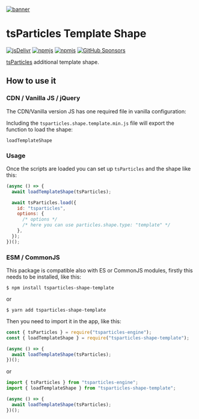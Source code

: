 [![banner](https://particles.js.org/images/banner3.png)](https://particles.js.org)

# tsParticles Template Shape

[![jsDelivr](https://data.jsdelivr.com/v1/package/npm/tsparticles-shape-template/badge)](https://www.jsdelivr.com/package/npm/tsparticles-shape-template)
[![npmjs](https://badge.fury.io/js/tsparticles-shape-template.svg)](https://www.npmjs.com/package/tsparticles-shape-template)
[![npmjs](https://img.shields.io/npm/dt/tsparticles-shape-template)](https://www.npmjs.com/package/tsparticles-shape-template) [![GitHub Sponsors](https://img.shields.io/github/sponsors/matteobruni)](https://github.com/sponsors/matteobruni)

[tsParticles](https://github.com/matteobruni/tsparticles) additional template shape.

## How to use it

### CDN / Vanilla JS / jQuery

The CDN/Vanilla version JS has one required file in vanilla configuration:

Including the `tsparticles.shape.template.min.js` file will export the function to load the shape:

```text
loadTemplateShape
```

### Usage

Once the scripts are loaded you can set up `tsParticles` and the shape like this:

```javascript
(async () => {
  await loadTemplateShape(tsParticles);

  await tsParticles.load({
    id: "tsparticles",
    options: {
      /* options */
      /* here you can use particles.shape.type: "template" */
    },
  });
})();
```

### ESM / CommonJS

This package is compatible also with ES or CommonJS modules, firstly this needs to be installed, like this:

```shell
$ npm install tsparticles-shape-template
```

or

```shell
$ yarn add tsparticles-shape-template
```

Then you need to import it in the app, like this:

```javascript
const { tsParticles } = require("tsparticles-engine");
const { loadTemplateShape } = require("tsparticles-shape-template");

(async () => {
  await loadTemplateShape(tsParticles);
})();
```

or

```javascript
import { tsParticles } from "tsparticles-engine";
import { loadTemplateShape } from "tsparticles-shape-template";

(async () => {
  await loadTemplateShape(tsParticles);
})();
```
